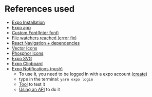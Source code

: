 # References used
* [Expo Installation](https://docs.expo.dev/get-started/installation/)
* [Expo app](https://play.google.com/store/apps/details?id=host.exp.exponent)
* [Custom Font(Inter font)](https://docs.expo.dev/guides/using-custom-fonts/#using-a-google-font)
* [File watchers reached (error fix)](https://stackoverflow.com/questions/55763428/react-native-error-enospc-system-limit-for-number-of-file-watchers-reached)
* [React Navigation + dependencies](https://reactnavigation.org/docs/getting-started#installation)
* [Vector Icons](https://oblador.github.io/react-native-vector-icons/)
* [Phosphor Icons](https://github.com/duongdev/phosphor-react-native)
* [Expo SVG](https://docs.expo.dev/versions/latest/sdk/svg/)
* [Expo Clipboard](https://docs.expo.dev/versions/latest/sdk/clipboard/#installation)
* [Expo Notifications (push)](https://docs.expo.dev/versions/latest/sdk/notifications/#installation)
  * To use it, you need to be logged in with a expo account ([create](https://expo.dev/signup))
  * type in the terminal: ```yarn expo login```
  * [Tool](https://expo.dev/notifications) to test it
  * [Using an API](https://docs.expo.dev/push-notifications/sending-notifications/#http2-api) to do it